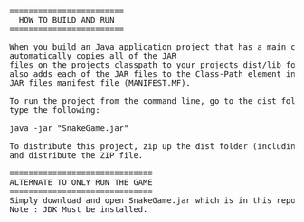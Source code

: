 <pre>
========================
  HOW TO BUILD AND RUN
========================

When you build an Java application project that has a main class, the IDE
automatically copies all of the JAR
files on the projects classpath to your projects dist/lib folder. The IDE
also adds each of the JAR files to the Class-Path element in the application
JAR files manifest file (MANIFEST.MF).

To run the project from the command line, go to the dist folder and
type the following:

java -jar "SnakeGame.jar" 

To distribute this project, zip up the dist folder (including the lib folder)
and distribute the ZIP file.

==============================
ALTERNATE TO ONLY RUN THE GAME 
==============================
Simply download and open SnakeGame.jar which is in this repository and play the game!!!
Note : JDK Must be installed.

<pre>
